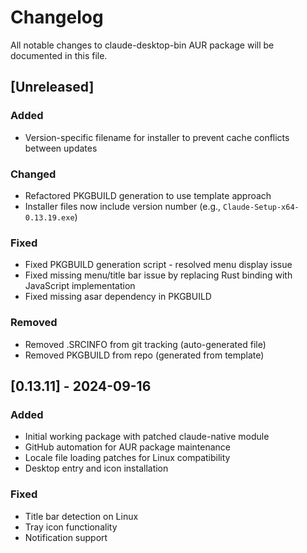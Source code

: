 # Changelog

All notable changes to claude-desktop-bin AUR package will be documented in this file.

## [Unreleased]

### Added
- Version-specific filename for installer to prevent cache conflicts between updates

### Changed
- Refactored PKGBUILD generation to use template approach
- Installer files now include version number (e.g., `Claude-Setup-x64-0.13.19.exe`)

### Fixed
- Fixed PKGBUILD generation script - resolved menu display issue
- Fixed missing menu/title bar issue by replacing Rust binding with JavaScript implementation
- Fixed missing asar dependency in PKGBUILD

### Removed
- Removed .SRCINFO from git tracking (auto-generated file)
- Removed PKGBUILD from repo (generated from template)

## [0.13.11] - 2024-09-16

### Added
- Initial working package with patched claude-native module
- GitHub automation for AUR package maintenance
- Locale file loading patches for Linux compatibility
- Desktop entry and icon installation

### Fixed
- Title bar detection on Linux
- Tray icon functionality
- Notification support